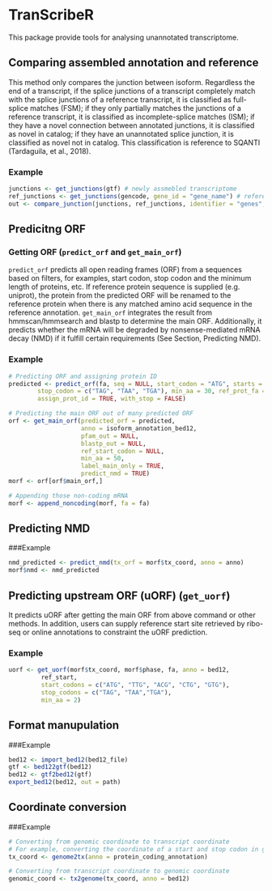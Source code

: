 # TranScribeR
This package provide tools for analysing unannotated transcriptome.

## Comparing assembled annotation and reference
This method only compares the junction between isoform. Regardless the end of a transcript, if the splice junctions of a transcript completely match with the splice junctions of a reference transcript, it is classified as full-splice matches (FSM); if they only partially matches the junctions of a reference transcript, it is classified as incomplete-splice matches (ISM); if they have a novel connection between annotated junctions, it is classified as novel in catalog; if they have an unannotated splice junction, it is classified as novel not in catalog. This classification is reference to SQANTI (Tardaguila, et al., 2018).

### Example
```r
junctions <- get_junctions(gtf) # newly assmebled transcriptome
ref_junctions <- get_junctions(gencode, gene_id = "gene_name") # reference transcriptome
out <- compare_junction(junctions, ref_junctions, identifier = "genes", BPPARAM = MulticoreParam(workers = 2L))
```

## Predicitng ORF
### Getting ORF (`predict_orf` and `get_main_orf`)
`predict_orf` predicts all open reading frames (ORF) from a sequences based on filters, for examples, 
start codon, stop 
codon and the minimum length of proteins, etc.
If reference protein sequence is supplied (e.g. uniprot), the protein from the predicted ORF will be renamed to the reference protein when there is any matched amino acid sequence in the reference annotation.
`get_main_orf` integrates the result from hmmscan/hmmsearch and blastp to determine the main ORF. 
Additionally, it predicts whether the mRNA will be degraded by nonsense-mediated mRNA decay (NMD) if 
it fulfill certain requirements (See Section, Predicting NMD).

### Example
```r
# Predicting ORF and assigning protein ID
predicted <- predict_orf(fa, seq = NULL, start_codon = "ATG", starts = NULL, 
		stop_codon = c("TAG", "TAA", "TGA"), min_aa = 30, ref_prot_fa = NULL, 
		assign_prot_id = TRUE, with_stop = FALSE) 

# Predicting the main ORF out of many predicted ORF
orf <- get_main_orf(predicted_orf = predicted,
                    anno = isoform_annotation_bed12,
                    pfam_out = NULL, 
                    blastp_out = NULL,
                    ref_start_codon = NULL, 
                    min_aa = 50, 
                    label_main_only = TRUE, 
                    predict_nmd = TRUE)
morf <- orf[orf$main_orf,]

# Appending those non-coding mRNA
morf <- append_noncoding(morf, fa = fa)
```

## Predicting NMD
###Example
```r
nmd_predicted <- predict_nmd(tx_orf = morf$tx_coord, anno = anno)
morf$nmd <- nmd_predicted
```

## Predicting upstream ORF (uORF) (`get_uorf`)
It predicts uORF after getting the main ORF from above command or other methods. In addition, users can supply reference start site retrieved by ribo-seq or online annotations to constraint the uORF prediction.

### Example
```r
uorf <- get_uorf(morf$tx_coord, morf$phase, fa, anno = bed12, 
         ref_start, 
         start_codons = c("ATG", "TTG", "ACG", "CTG", "GTG"), 
         stop_codons = c("TAG", "TAA","TGA"), 
         min_aa = 2)
```

## Format manupulation
###Example
```r
bed12 <- import_bed12(bed12_file)
gtf <- bed122gtf(bed12)
bed12 <- gtf2bed12(gtf)
export_bed12(bed12, out = path)
```

## Coordinate conversion
###Example
```r
# Converting from genomic coordinate to transcript coordinate
# For example, converting the coordinate of a start and stop codon in genome to the coordinate in transcript
tx_coord <- genome2tx(anno = protein_coding_annotation)

# Converting from transcript coordinate to genomic coordinate
genomic_coord <- tx2genome(tx_coord, anno = bed12)
```
